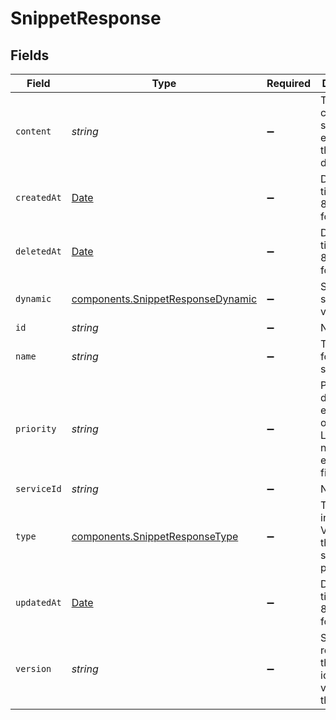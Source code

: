 # SnippetResponse


## Fields

| Field                                                                                         | Type                                                                                          | Required                                                                                      | Description                                                                                   | Example                                                                                       |
| --------------------------------------------------------------------------------------------- | --------------------------------------------------------------------------------------------- | --------------------------------------------------------------------------------------------- | --------------------------------------------------------------------------------------------- | --------------------------------------------------------------------------------------------- |
| `content`                                                                                     | *string*                                                                                      | :heavy_minus_sign:                                                                            | The VCL code that specifies exactly what the snippet does.                                    |                                                                                               |
| `createdAt`                                                                                   | [Date](https://developer.mozilla.org/en-US/docs/Web/JavaScript/Reference/Global_Objects/Date) | :heavy_minus_sign:                                                                            | Date and time in ISO 8601 format.                                                             | 2020-04-09T18:14:30Z                                                                          |
| `deletedAt`                                                                                   | [Date](https://developer.mozilla.org/en-US/docs/Web/JavaScript/Reference/Global_Objects/Date) | :heavy_minus_sign:                                                                            | Date and time in ISO 8601 format.                                                             | 2020-04-09T18:14:30Z                                                                          |
| `dynamic`                                                                                     | [components.SnippetResponseDynamic](../../models/shared/snippetresponsedynamic.md)            | :heavy_minus_sign:                                                                            | Sets the snippet version.                                                                     |                                                                                               |
| `id`                                                                                          | *string*                                                                                      | :heavy_minus_sign:                                                                            | N/A                                                                                           | 62Yd1WfiCBPENLloXfXmlO                                                                        |
| `name`                                                                                        | *string*                                                                                      | :heavy_minus_sign:                                                                            | The name for the snippet.                                                                     | test-snippet                                                                                  |
| `priority`                                                                                    | *string*                                                                                      | :heavy_minus_sign:                                                                            | Priority determines execution order. Lower numbers execute first.                             | 10                                                                                            |
| `serviceId`                                                                                   | *string*                                                                                      | :heavy_minus_sign:                                                                            | N/A                                                                                           | SU1Z0isxPaozGVKXdv0eY                                                                         |
| `type`                                                                                        | [components.SnippetResponseType](../../models/shared/snippetresponsetype.md)                  | :heavy_minus_sign:                                                                            | The location in generated VCL where the snippet should be placed.                             |                                                                                               |
| `updatedAt`                                                                                   | [Date](https://developer.mozilla.org/en-US/docs/Web/JavaScript/Reference/Global_Objects/Date) | :heavy_minus_sign:                                                                            | Date and time in ISO 8601 format.                                                             | 2020-04-09T18:14:30Z                                                                          |
| `version`                                                                                     | *string*                                                                                      | :heavy_minus_sign:                                                                            | String representing the number identifying a version of the service.                          |                                                                                               |